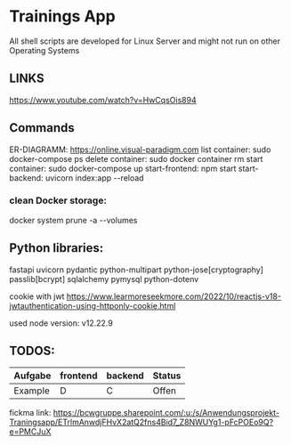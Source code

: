 # Trainings App

All shell scripts are developed for Linux Server and might not run on other Operating Systems

## LINKS

https://www.youtube.com/watch?v=HwCqsOis894

## Commands

ER-DIAGRAMM: https://online.visual-paradigm.com
list container: sudo docker-compose ps
delete container: sudo docker container rm <container-name>
start container: sudo docker-compose up
start-frontend: npm start
start-backend: uvicorn index:app --reload

### clean Docker storage:

docker system prune -a --volumes

## Python libraries:

fastapi
uvicorn
pydantic
python-multipart
python-jose[cryptography]
passlib[bcrypt]
sqlalchemy
pymysql
python-dotenv

cookie with jwt
https://www.learmoreseekmore.com/2022/10/reactjs-v18-jwtauthentication-using-httponly-cookie.html

used node version:
v12.22.9

## TODOS:

| Aufgabe | frontend | backend | Status |
| ------- | -------- | ------- | ------ |
| Example | D        | C       | Offen  |

fickma link:
https://bcwgruppe.sharepoint.com/:u:/s/Anwendungsprojekt-Traningsapp/ETrlmAnwdjFHvX2atQ2fns4Bid7_Z8NWUYg1-pFcPOEo9Q?e=PMCJuX
